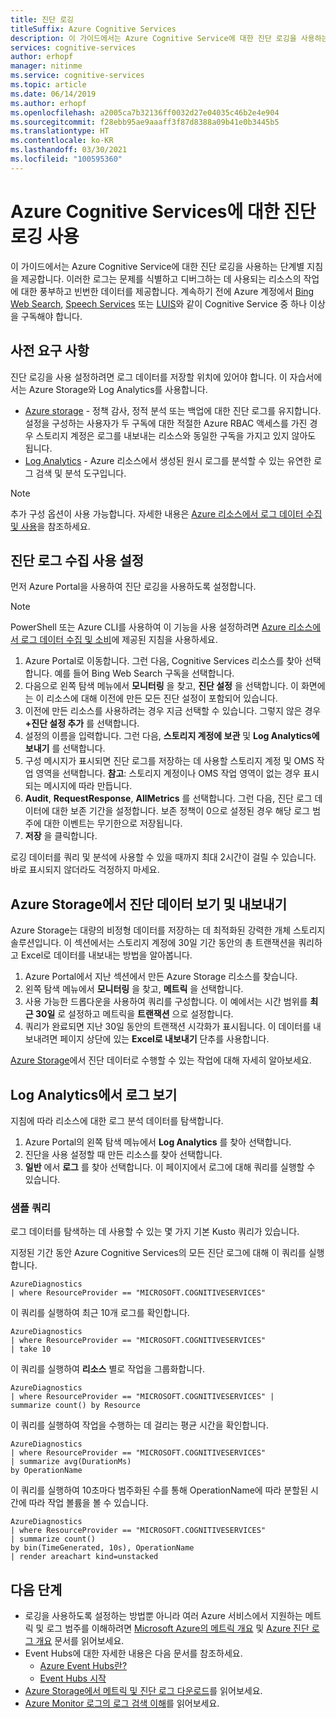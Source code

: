 ```yaml
---
title: 진단 로깅
titleSuffix: Azure Cognitive Services
description: 이 가이드에서는 Azure Cognitive Service에 대한 진단 로깅을 사용하는 단계별 지침을 제공합니다. 이러한 로그는 문제를 식별하고 디버그하는 데 사용되는 리소스의 작업에 대한 풍부하고 빈번한 데이터를 제공합니다.
services: cognitive-services
author: erhopf
manager: nitinme
ms.service: cognitive-services
ms.topic: article
ms.date: 06/14/2019
ms.author: erhopf
ms.openlocfilehash: a2005ca7b32136ff0032d27e04035c46b2e4e904
ms.sourcegitcommit: f28ebb95ae9aaaff3f87d8388a09b41e0b3445b5
ms.translationtype: HT
ms.contentlocale: ko-KR
ms.lasthandoff: 03/30/2021
ms.locfileid: "100595360"
---
```

# <a name="enable-diagnostic-logging-for-azure-cognitive-services"></a>Azure Cognitive Services에 대한 진단 로깅 사용

이 가이드에서는 Azure Cognitive Service에 대한 진단 로깅을 사용하는 단계별 지침을 제공합니다. 이러한 로그는 문제를 식별하고 디버그하는 데 사용되는 리소스의 작업에 대한 풍부하고 빈번한 데이터를 제공합니다. 계속하기 전에 Azure 계정에서 [Bing Web Search](./bing-web-search/overview.md), [Speech Services](./speech-service/overview.md) 또는 [LUIS](./luis/what-is-luis.md)와 같이 Cognitive Service 중 하나 이상을 구독해야 합니다.

## <a name="prerequisites"></a>사전 요구 사항

진단 로깅을 사용 설정하려면 로그 데이터를 저장할 위치에 있어야 합니다. 이 자습서에서는 Azure Storage와 Log Analytics를 사용합니다.

* [Azure storage](../azure-monitor/essentials/resource-logs.md#send-to-azure-storage) - 정책 감사, 정적 분석 또는 백업에 대한 진단 로그를 유지합니다. 설정을 구성하는 사용자가 두 구독에 대한 적절한 Azure RBAC 액세스를 가진 경우 스토리지 계정은 로그를 내보내는 리소스와 동일한 구독을 가지고 있지 않아도 됩니다.
* [Log Analytics](../azure-monitor/essentials/resource-logs.md#send-to-log-analytics-workspace) - Azure 리소스에서 생성된 원시 로그를 분석할 수 있는 유연한 로그 검색 및 분석 도구입니다.

> [!NOTE]
> 추가 구성 옵션이 사용 가능합니다. 자세한 내용은 [Azure 리소스에서 로그 데이터 수집 및 사용](../azure-monitor/essentials/platform-logs-overview.md)을 참조하세요.

## <a name="enable-diagnostic-log-collection"></a>진단 로그 수집 사용 설정  

먼저 Azure Portal을 사용하여 진단 로깅을 사용하도록 설정합니다.

> [!NOTE]
> PowerShell 또는 Azure CLI를 사용하여 이 기능을 사용 설정하려면 [Azure 리소스에서 로그 데이터 수집 및 소비](../azure-monitor/essentials/platform-logs-overview.md)에 제공된 지침을 사용하세요.

1. Azure Portal로 이동합니다. 그런 다음, Cognitive Services 리소스를 찾아 선택합니다. 예를 들어 Bing Web Search 구독을 선택합니다.   
2. 다음으로 왼쪽 탐색 메뉴에서 **모니터링** 을 찾고, **진단 설정** 을 선택합니다. 이 화면에는 이 리소스에 대해 이전에 만든 모든 진단 설정이 포함되어 있습니다.
3. 이전에 만든 리소스를 사용하려는 경우 지금 선택할 수 있습니다. 그렇지 않은 경우 **+진단 설정 추가** 를 선택합니다.
4. 설정의 이름을 입력합니다. 그런 다음, **스토리지 계정에 보관** 및 **Log Analytics에 보내기** 를 선택합니다.
5. 구성 메시지가 표시되면 진단 로그를 저장하는 데 사용할 스토리지 계정 및 OMS 작업 영역을 선택합니다. **참고**: 스토리지 계정이나 OMS 작업 영역이 없는 경우 표시되는 메시지에 따라 만듭니다.
6. **Audit**, **RequestResponse**, **AllMetrics** 를 선택합니다. 그런 다음, 진단 로그 데이터에 대한 보존 기간을 설정합니다. 보존 정책이 0으로 설정된 경우 해당 로그 범주에 대한 이벤트는 무기한으로 저장됩니다.
7. **저장** 을 클릭합니다.

로깅 데이터를 쿼리 및 분석에 사용할 수 있을 때까지 최대 2시간이 걸릴 수 있습니다. 바로 표시되지 않더라도 걱정하지 마세요.

## <a name="view-and-export-diagnostic-data-from-azure-storage"></a>Azure Storage에서 진단 데이터 보기 및 내보내기

Azure Storage는 대량의 비정형 데이터를 저장하는 데 최적화된 강력한 개체 스토리지 솔루션입니다. 이 섹션에서는 스토리지 계정에 30일 기간 동안의 총 트랜잭션을 쿼리하고 Excel로 데이터를 내보내는 방법을 알아봅니다.

1. Azure Portal에서 지난 섹션에서 만든 Azure Storage 리소스를 찾습니다.
2. 왼쪽 탐색 메뉴에서 **모니터링** 을 찾고, **메트릭** 을 선택합니다.
3. 사용 가능한 드롭다운을 사용하여 쿼리를 구성합니다. 이 예에서는 시간 범위를 **최근 30일** 로 설정하고 메트릭을 **트랜잭션** 으로 설정합니다.
4. 쿼리가 완료되면 지난 30일 동안의 트랜잭션 시각화가 표시됩니다. 이 데이터를 내보내려면 페이지 상단에 있는 **Excel로 내보내기** 단추를 사용합니다.

[Azure Storage](../storage/blobs/storage-blobs-introduction.md)에서 진단 데이터로 수행할 수 있는 작업에 대해 자세히 알아보세요.

## <a name="view-logs-in-log-analytics"></a>Log Analytics에서 로그 보기

지침에 따라 리소스에 대한 로그 분석 데이터를 탐색합니다.

1. Azure Portal의 왼쪽 탐색 메뉴에서 **Log Analytics** 를 찾아 선택합니다.
2. 진단을 사용 설정할 때 만든 리소스를 찾아 선택합니다.
3. **일반** 에서 **로그** 를 찾아 선택합니다. 이 페이지에서 로그에 대해 쿼리를 실행할 수 있습니다.

### <a name="sample-queries"></a>샘플 쿼리

로그 데이터를 탐색하는 데 사용할 수 있는 몇 가지 기본 Kusto 쿼리가 있습니다.

지정된 기간 동안 Azure Cognitive Services의 모든 진단 로그에 대해 이 쿼리를 실행합니다.

```kusto
AzureDiagnostics
| where ResourceProvider == "MICROSOFT.COGNITIVESERVICES"
```

이 쿼리를 실행하여 최근 10개 로그를 확인합니다.

```kusto
AzureDiagnostics
| where ResourceProvider == "MICROSOFT.COGNITIVESERVICES"
| take 10
```

이 쿼리를 실행하여 **리소스** 별로 작업을 그룹화합니다.

```kusto
AzureDiagnostics
| where ResourceProvider == "MICROSOFT.COGNITIVESERVICES" |
summarize count() by Resource
```
이 쿼리를 실행하여 작업을 수행하는 데 걸리는 평균 시간을 확인합니다.

```kusto
AzureDiagnostics
| where ResourceProvider == "MICROSOFT.COGNITIVESERVICES"
| summarize avg(DurationMs)
by OperationName
```

이 쿼리를 실행하여 10초마다 범주화된 수를 통해 OperationName에 따라 분할된 시간에 따라 작업 볼륨을 볼 수 있습니다.

```kusto
AzureDiagnostics
| where ResourceProvider == "MICROSOFT.COGNITIVESERVICES"
| summarize count()
by bin(TimeGenerated, 10s), OperationName
| render areachart kind=unstacked
```

## <a name="next-steps"></a>다음 단계

* 로깅을 사용하도록 설정하는 방법뿐 아니라 여러 Azure 서비스에서 지원하는 메트릭 및 로그 범주를 이해하려면 [Microsoft Azure의 메트릭 개요](../azure-monitor/data-platform.md) 및 [Azure 진단 로그 개요](../azure-monitor/essentials/platform-logs-overview.md) 문서를 읽어보세요.
* Event Hubs에 대한 자세한 내용은 다음 문서를 참조하세요.
  * [Azure Event Hubs란?](../event-hubs/event-hubs-about.md)
  * [Event Hubs 시작](../event-hubs/event-hubs-dotnet-standard-getstarted-send.md)
* [Azure Storage에서 메트릭 및 진단 로그 다운로드](../storage/blobs/storage-quickstart-blobs-dotnet.md#download-blobs)를 읽어보세요.
* [Azure Monitor 로그의 로그 검색 이해](../azure-monitor/logs/log-query-overview.md)를 읽어보세요.
